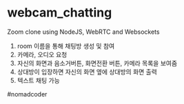 # webcam_chatting

Zoom clone using NodeJS, WebRTC and Websockets

1. room 이름을 통해 채팅방 생성 및 참여
2. 카메라, 오디오 요청
3. 자신의 화면과 음소거버튼, 화면전환 버튼, 카메라 목록을 보여줌
4. 상대방이 입장하면 자신의 화면 옆에 상대방의 화면 출력
5. 텍스트 채팅 가능

#nomadcoder
